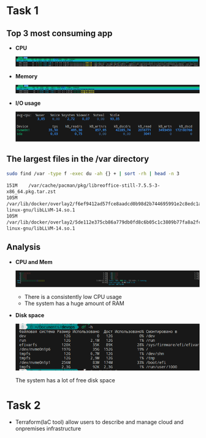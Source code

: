 # Task 1

## Top 3 most consuming app
    
- **CPU**

    ![Alt text](image.png)

- **Memory**

    ![Alt text](image-1.png)

- **I/O usage**

    ![Alt text](image-2.png)

## The largest files in the /var directory

```sh
sudo find /var -type f -exec du -ah {} + | sort -rh | head -n 3   
```                              
         
    151M    /var/cache/pacman/pkg/libreoffice-still-7.5.5-3-x86_64.pkg.tar.zst
    105M    /var/lib/docker/overlay2/f6ef9412ad57fce8aadcd0b98d2b744695991e2c8edc1a5b22cac81b0b82768f/merged/usr/lib/x86_64-linux-gnu/libLLVM-14.so.1
    105M    /var/lib/docker/overlay2/5de112e375cb86a779db0fd8c6b05c1c3809b77fa8a2fcc7ac8d214ac40733a2/diff/usr/lib/x86_64-linux-gnu/libLLVM-14.so.1

## Analysis

- **CPU and Mem**

    ![Alt text](image-3.png)

    - There is a consistently low CPU usage
    - The system has a huge amount of RAM

- **Disk space**

    ![Alt text](image-4.png)
    
    The system has a lot of free disk space

# Task 2

- Terraform(IaC tool) allow users to describe and manage cloud and onpremises infrastructure

